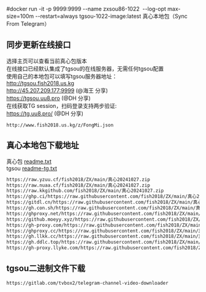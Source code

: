 #docker run -it -p 9999:9999 --name zxsou86-1022  --log-opt max-size=100m --restart=always tgsou-1022-image:latest
真心本地包（Sync From Telegram）


## 同步更新在线接口
选择主页可以查看当前真心包版本  
在线接口已经默认集成了tgsou的在线服务器，无需任何tgsou配置  
使用自己的本地包可以填写tgsou服务器地址：  
http://tgsou.fish2018.us.kg  
http://45.207.209.177:9999  (@海王 分享)  
https://tgsou.uu8.pro  (@DH 分享)  
在线获取TG session，扫码登录支持两步验证:  
https://tg.uu8.pro/ (@DH 分享)  

```
http://www.fish2018.us.kg/z/FongMi.json
```

## 真心本地包下载地址
真心包 [readme.txt](http://www.fish2018.us.kg/z/readme.txt)    
tgsou [readme-tg.txt](http://www.fish2018.us.kg/z/readme-tg.txt)  

```bash
https://raw.yzuu.cf/fish2018/ZX/main/真心20241027.zip
https://raw.nuaa.cf/fish2018/ZX/main/真心20241027.zip
https://raw.kkgithub.com/fish2018/ZX/main/真心20241027.zip
https://ghp.ci/https://raw.githubusercontent.com/fish2018/ZX/main/真心20241027.zip
https://gitdl.cn/https://raw.githubusercontent.com/fish2018/ZX/main/真心20241027.zip
https://gh.con.sh/https://raw.githubusercontent.com/fish2018/ZX/main/真心20241027.zip
https://ghproxy.net/https://raw.githubusercontent.com/fish2018/ZX/main/真心20241027.zip
https://github.moeyy.xyz/https://raw.githubusercontent.com/fish2018/ZX/main/真心20241027.zip
https://gh-proxy.com/https://raw.githubusercontent.com/fish2018/ZX/main/真心20241027.zip
https://ghproxy.cc/https://raw.githubusercontent.com/fish2018/ZX/main/真心20241027.zip
https://gh.llkk.cc/https://raw.githubusercontent.com/fish2018/ZX/main/真心20241027.zip
https://gh.ddlc.top/https://raw.githubusercontent.com/fish2018/ZX/main/真心20241027.zip
https://gh-proxy.llyke.com/https://raw.githubusercontent.com/fish2018/ZX/main/真心20241027.zip
```

## tgsou二进制文件下载
```
https://gitlab.com/tvbox2/telegram-channel-video-downloader
```
